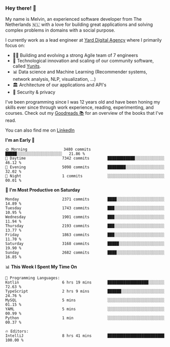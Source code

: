 ### Hey there! 👋

My name is Melvin, an experienced software developer from The Netherlands 🇳🇱 with a love for building great applications and solving complex problems in domains with a social purpose. 

I currently work as a lead engineer at [Yard Digital Agency](https://github.com/yardinternet) where I primarily focus on:

* 👏🏼 Building and evolving a strong Agile team of 7 engineers
* 🚀 Technological innovation and scaling of our community software, called [Yunits](https://www.yunits.com/).
* 📊 Data science and Machine Learning (Recommender systems, network analysis, NLP, visualization, ...)
* 🏛 Architecture of our applications and API's
* 🔐 Security & privacy

I've been programming since I was 12 years old and have been honing my skills ever since through work experience, reading, experimenting, and courses.
Check out my [Goodreads 📚](https://goodreads.com/melvinkoopmans) for an overview of the books that I've read. 

You can also find me on [LinkedIn](https://www.linkedin.com/in/melvinkoopmans)

<!--START_SECTION:waka-->
**I'm an Early 🐤** 

```text
🌞 Morning                3480 commits        █████░░░░░░░░░░░░░░░░░░░░   21.86 % 
🌆 Daytime                7342 commits        ████████████░░░░░░░░░░░░░   46.12 % 
🌃 Evening                5098 commits        ████████░░░░░░░░░░░░░░░░░   32.02 % 
🌙 Night                  1 commits           ░░░░░░░░░░░░░░░░░░░░░░░░░   00.01 % 
```
📅 **I'm Most Productive on Saturday** 

```text
Monday                   2371 commits        ████░░░░░░░░░░░░░░░░░░░░░   14.89 % 
Tuesday                  1743 commits        ███░░░░░░░░░░░░░░░░░░░░░░   10.95 % 
Wednesday                1901 commits        ███░░░░░░░░░░░░░░░░░░░░░░   11.94 % 
Thursday                 2193 commits        ███░░░░░░░░░░░░░░░░░░░░░░   13.77 % 
Friday                   1863 commits        ███░░░░░░░░░░░░░░░░░░░░░░   11.70 % 
Saturday                 3168 commits        █████░░░░░░░░░░░░░░░░░░░░   19.90 % 
Sunday                   2682 commits        ████░░░░░░░░░░░░░░░░░░░░░   16.85 % 
```


📊 **This Week I Spent My Time On** 

```text
💬 Programming Languages: 
Kotlin                   6 hrs 19 mins       ██████████████████░░░░░░░   72.63 % 
TypeScript               2 hrs 9 mins        ██████░░░░░░░░░░░░░░░░░░░   24.76 % 
MySQL                    5 mins              ░░░░░░░░░░░░░░░░░░░░░░░░░   01.15 % 
YAML                     5 mins              ░░░░░░░░░░░░░░░░░░░░░░░░░   00.99 % 
Python                   1 min               ░░░░░░░░░░░░░░░░░░░░░░░░░   00.37 % 

🔥 Editors: 
IntelliJ                 8 hrs 41 mins       █████████████████████████   100.00 % 
```


<!--END_SECTION:waka-->
